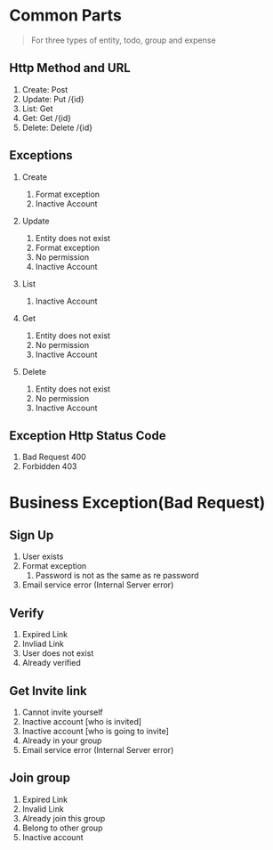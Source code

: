 # Common Parts

> For three types of entity, todo, group and expense

## Http Method and URL

1. Create: Post
2. Update: Put /{id}
3. List: Get 
4. Get: Get /{id}
5. Delete: Delete /{id}

## Exceptions
1. Create
   1. Format exception
   2. Inactive Account 

2. Update
   1. Entity does not exist
   2. Format exception
   3. No permission
   4. Inactive Account

3. List
   1. Inactive Account 

4. Get
   1. Entity does not exist
   2. No permission
   3. Inactive Account 

5. Delete
   1. Entity does not exist
   2. No permission
   3. Inactive Account 


## Exception Http Status Code

1. Bad Request 400
2. Forbidden 403


# Business Exception(Bad Request)
## Sign Up

1. User exists
2. Format exception
   1. Password is not as the same as re password
3. Email service error (Internal Server error)

## Verify

1. Expired Link
2. Invliad Link
3. User does not exist
4. Already verified

## Get Invite link

1. Cannot invite yourself
2. Inactive account [who is invited]
3. Inactive account [who is going to invite]
4. Already in your group
5. Email service error (Internal Server error)

## Join group

1. Expired Link
2. Invalid Link
3. Already join this group
4. Belong to other group
5. Inactive account





